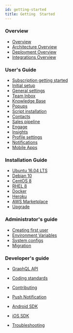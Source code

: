 ```yaml
---
id: getting-started
title: Getting  Started
---
```


<!--Content-->

<div class="row">
  <div class="col-md-6" markdown="1">

### Overview

- <a href="overview">Overview</a>
- <a href="architecture-overview">Architecture Overview</a>
- <a href="deployment-overview">Deployment Overview</a>
- <a href="integrations-overview">Integrations Overview</a>

### User's Guide

- <a href="../user/subscription-getting-started">Subscription getting started</a>
- <a href="../user/initial-setup">Initial setup</a>
- <a href="../user/general-settings">General settings</a>
- <a href="../user/team-inbox">Team Inbox</a>
- <a href="../user/knowledge-base">Knowledge Base</a>
- <a href="../user/popups">Popups</a>
- <a href="../user/script-install">Script installation</a>
- <a href="../user/contacts">Contacts</a>
- <a href="../user/sales-pipeline">Sales pipeline</a>
- <a href="../user/engage">Engage</a>
- <a href="../user/insights">Insights</a>
- <a href="../user/profile-settings">Profile settings</a>
- <a href="../user/notification">Notifications</a>
- <a href="../user/mobile-apps">Mobile Apps</a>
    </div>
  <div class="col-md-6" markdown="1">

### Installation Guide

- <a href="../installation/ubuntu">Ubuntu 16.04 LTS</a>
- <a href="../installation/debian10">Debian 10</a>
- <a href="../installation/centos8">CentOS 8</a>
- <a href="../installation/redhat8">RHEL 8</a>
- <a href="../installation/docker">Docker</a>
- <a href="../installation/heroku">Heroku</a>
- <a href="../installation/aws">AWS Marketplace</a>
- <a href="../installation/upgrade">Upgrade</a>

### Administrator's guide

- <a href="../administrator/creating-first-user">Creating first user</a>
- <a href="../administrator/environment-variables">Environment Variables</a>
- <a href="../administrator/system-config">System configs</a>
- <a href="../administrator/migration">Migration</a>

### Developer's guide

- <a href="../developer/graphql-api">GraphQL API</a>
- <a href="../developer/coding-standards">Coding standards</a>
- <a href="../developer/contributing">Contributing</a>
- <a href="../developer/push-notifications">Push Notification</a>
- <a href="../developer/android-sdk">Android SDK</a>
- <a href="../developer/ios-sdk">iOS SDK</a>
- <a href="../developer/troubleshooting">Troubleshooting</a>

    </div>
  </div>
